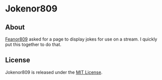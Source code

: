 # Jokenor809

## About
[Feanor809](https://twitch.tv/feanor809) asked for a page to display jokes for use on a stream. I quickly put this 
together to do that. 

## License
Jokenor809 is released under the [MIT License](http://rnelson.mit-license.org).
